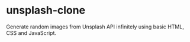 # unsplash-clone
Generate random images from Unsplash API infinitely using basic HTML, CSS and JavaScript.
